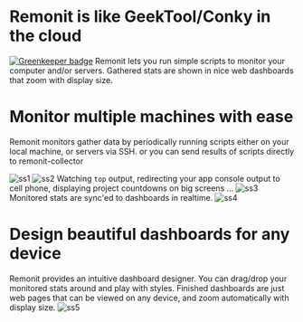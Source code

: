 # Remonit is like GeekTool/Conky in the cloud

[![Greenkeeper badge](https://badges.greenkeeper.io/direktspeed/remonit.svg)](https://greenkeeper.io/)
Remonit lets you run simple scripts to monitor your computer and/or servers. Gathered stats are shown in nice web dashboards that zoom with display size.


# Monitor multiple machines with ease
Remonit monitors gather data by periodically running scripts either on your local machine, or servers via SSH.
or you can send results of scripts directly to remonit-collector

![ss1](https://github.com/dockerera/remonit/raw/master/screenshots/ss1.png)
![ss2](https://github.com/dockerera/remonit/raw/master/screenshots/ss2.png)
Watching `top` output, redirecting your app console output to cell phone, displaying project countdowns on big screens ...
![ss3](https://github.com/dockerera/remonit/raw/master/screenshots/ss3.png)
Monitored stats are sync'ed to dashboards in realtime.
![ss4](https://github.com/dockerera/remonit/raw/master/screenshots/ss4.png)
# Design beautiful dashboards for any device
Remonit provides an intuitive dashboard designer. You can drag/drop your monitored stats around and play with styles. Finished dashboards are just web pages that can be viewed on any device, and zoom automatically with display size.
![ss5](https://github.com/dockerera/remonit/raw/master/screenshots/ss5.png)
